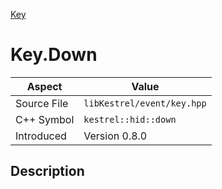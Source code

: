 [Key](index.md)
# Key.Down
| Aspect | Value |
| --- | --- |
| Source File | `libKestrel/event/key.hpp` |
| C++ Symbol | `kestrel::hid::down` |
| Introduced | Version 0.8.0 |
## Description
